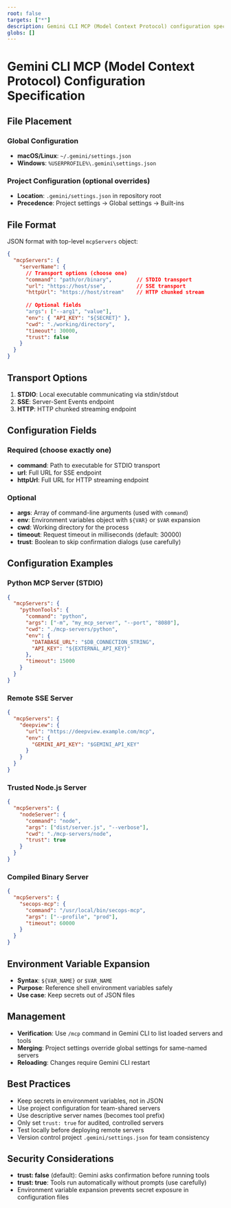 ```yaml
---
root: false
targets: ["*"]
description: Gemini CLI MCP (Model Context Protocol) configuration specification
globs: []
---
```


# Gemini CLI MCP (Model Context Protocol) Configuration Specification

## File Placement

### Global Configuration
- **macOS/Linux**: `~/.gemini/settings.json`
- **Windows**: `%USERPROFILE%\.gemini\settings.json`

### Project Configuration (optional overrides)
- **Location**: `.gemini/settings.json` in repository root
- **Precedence**: Project settings → Global settings → Built-ins

## File Format
JSON format with top-level `mcpServers` object:

```json
{
  "mcpServers": {
    "serverName": {
      // Transport options (choose one)
      "command": "path/or/binary",        // STDIO transport
      "url": "https://host/sse",          // SSE transport  
      "httpUrl": "https://host/stream"    // HTTP chunked stream
      
      // Optional fields
      "args": ["--arg1", "value"],
      "env": { "API_KEY": "${SECRET}" },
      "cwd": "./working/directory",
      "timeout": 30000,
      "trust": false
    }
  }
}
```

## Transport Options
1. **STDIO**: Local executable communicating via stdin/stdout
2. **SSE**: Server-Sent Events endpoint
3. **HTTP**: HTTP chunked streaming endpoint

## Configuration Fields

### Required (choose exactly one)
- **command**: Path to executable for STDIO transport
- **url**: Full URL for SSE endpoint
- **httpUrl**: Full URL for HTTP streaming endpoint

### Optional
- **args**: Array of command-line arguments (used with `command`)
- **env**: Environment variables object with `${VAR}` or `$VAR` expansion
- **cwd**: Working directory for the process
- **timeout**: Request timeout in milliseconds (default: 30000)
- **trust**: Boolean to skip confirmation dialogs (use carefully)

## Configuration Examples

### Python MCP Server (STDIO)
```json
{
  "mcpServers": {
    "pythonTools": {
      "command": "python",
      "args": ["-m", "my_mcp_server", "--port", "8080"],
      "cwd": "./mcp-servers/python",
      "env": {
        "DATABASE_URL": "$DB_CONNECTION_STRING",
        "API_KEY": "${EXTERNAL_API_KEY}"
      },
      "timeout": 15000
    }
  }
}
```

### Remote SSE Server
```json
{
  "mcpServers": {
    "deepview": {
      "url": "https://deepview.example.com/mcp",
      "env": {
        "GEMINI_API_KEY": "$GEMINI_API_KEY"
      }
    }
  }
}
```

### Trusted Node.js Server
```json
{
  "mcpServers": {
    "nodeServer": {
      "command": "node",
      "args": ["dist/server.js", "--verbose"],
      "cwd": "./mcp-servers/node",
      "trust": true
    }
  }
}
```

### Compiled Binary Server
```json
{
  "mcpServers": {
    "secops-mcp": {
      "command": "/usr/local/bin/secops-mcp",
      "args": ["--profile", "prod"],
      "timeout": 60000
    }
  }
}
```

## Environment Variable Expansion
- **Syntax**: `${VAR_NAME}` or `$VAR_NAME`
- **Purpose**: Reference shell environment variables safely
- **Use case**: Keep secrets out of JSON files

## Management
- **Verification**: Use `/mcp` command in Gemini CLI to list loaded servers and tools
- **Merging**: Project settings override global settings for same-named servers
- **Reloading**: Changes require Gemini CLI restart

## Best Practices
- Keep secrets in environment variables, not in JSON
- Use project configuration for team-shared servers
- Use descriptive server names (becomes tool prefix)
- Only set `trust: true` for audited, controlled servers
- Test locally before deploying remote servers
- Version control project `.gemini/settings.json` for team consistency

## Security Considerations
- **trust: false** (default): Gemini asks confirmation before running tools
- **trust: true**: Tools run automatically without prompts (use carefully)
- Environment variable expansion prevents secret exposure in configuration files
